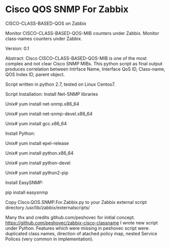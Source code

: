 # Cisco QOS SNMP For Zabbix
CISCO-CLASS-BASED-QOS on Zabbix

Monitor CISCO-CLASS-BASED-QOS-MIB counters under Zabbix. Monitor class-names counters under Zabbix.

Version: 0.1

Abstract: Cisco CISCO-CLASS-BASED-QOS-MIB is one of the most complex and not clear Cisco SNMP MIBs. This python script as final output produces correlation between Intrface Name, Interface QoS ID, Class-name, QOS Index ID, parent object.

Script written in python 2.7, tested on Linux Centos7.

Script Installation:
 Install Net-SNMP libraries
 
 Unix# yum install net-snmp.x86_64
 
 Unix# yum install net-snmp-devel.x86_64
 
 Unix# yum install gcc.x86_64
 
 Install Python:
 
 Unix# yum install epel-release
 
 Unix# yum install python.x86_64
 
 Unix# yum install python-devel
 
 Unix# yum install python2-pip
 
 Install EasySNMP:
 
 pip install easysnmp
 
 Copy Cisco.QOS.SNMP.For.Zabbix.py to your Zabbix external script directory /usr/lib/zabbix/externalscripts/
 
 

Many thx and credits github.com/peshovec for initial concept. https://github.com/peshovec/zabbix-cisco-classname
I wrote new script under Python. Features which were missing in peshovec script were: duplicated class names, direction of atached policy map, nested Service Polices (very common in implementation).

